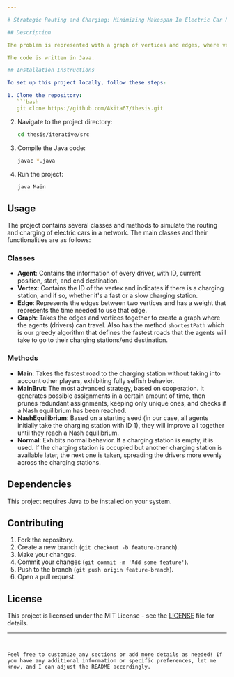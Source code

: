 ```yaml
---

# Strategic Routing and Charging: Minimizing Makespan In Electric Car Networks Through Game Theoretic Models

## Description

The problem is represented with a graph of vertices and edges, where vertices can signify the start positions of electric cars, charging stations (both fast and slow chargers), and end destinations. The edges are weighted, reflecting the time the car needs to travel between vertices. On the graph, a group of cars would travel to reach their end destinations (each represented with a unique ID). Every car needs to make exactly one stop at a charging station along its route. Charging takes a specified amount of time depending on the time the car has traveled and the type of charging station. In our case, the charging time will be a linear function. Every charging station can serve one car at a time. When a car arrives at an occupied charging station, the driver needs to wait until the charging station becomes free. This extends the overall travel time of the car. Thus, a careful choice of routes and charging stations along the routes can affect the overall travel time.

The code is written in Java.

## Installation Instructions

To set up this project locally, follow these steps:

1. Clone the repository:
   ```bash
   git clone https://github.com/Akita67/thesis.git
   ```
2. Navigate to the project directory:
   ```bash
   cd thesis/iterative/src
   ```
3. Compile the Java code:
   ```bash
   javac *.java
   ```
4. Run the project:
   ```bash
   java Main
   ```

## Usage

The project contains several classes and methods to simulate the routing and charging of electric cars in a network. The main classes and their functionalities are as follows:

### Classes

- **Agent**: Contains the information of every driver, with ID, current position, start, and end destination.
- **Vertex**: Contains the ID of the vertex and indicates if there is a charging station, and if so, whether it's a fast or a slow charging station.
- **Edge**: Represents the edges between two vertices and has a weight that represents the time needed to use that edge.
- **Graph**: Takes the edges and vertices together to create a graph where the agents (drivers) can travel. Also has the method `shortestPath` which is our greedy algorithm that defines the fastest roads that the agents will take to go to their charging stations/end destination.

### Methods

- **Main**: Takes the fastest road to the charging station without taking into account other players, exhibiting fully selfish behavior.
- **MainBrut**: The most advanced strategy, based on cooperation. It generates possible assignments in a certain amount of time, then prunes redundant assignments, keeping only unique ones, and checks if a Nash equilibrium has been reached.
- **NashEquilibrium**: Based on a starting seed (in our case, all agents initially take the charging station with ID 1), they will improve all together until they reach a Nash equilibrium.
- **Normal**: Exhibits normal behavior. If a charging station is empty, it is used. If the charging station is occupied but another charging station is available later, the next one is taken, spreading the drivers more evenly across the charging stations.

## Dependencies

This project requires Java to be installed on your system.

## Contributing

1. Fork the repository.
2. Create a new branch (`git checkout -b feature-branch`).
3. Make your changes.
4. Commit your changes (`git commit -m 'Add some feature'`).
5. Push to the branch (`git push origin feature-branch`).
6. Open a pull request.

## License

This project is licensed under the MIT License - see the [LICENSE](LICENSE) file for details.

---
```


Feel free to customize any sections or add more details as needed! If you have any additional information or specific preferences, let me know, and I can adjust the README accordingly.
